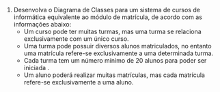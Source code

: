 1. Desenvolva o Diagrama de Classes para um sistema de cursos de informática equivalente ao módulo de matrícula, de acordo com as informações abaixo:
   - Um curso pode ter muitas turmas, mas uma turma se relaciona exclusivamente com um único curso.
   - Uma turma pode possuir diversos alunos matriculados, no entanto uma matrícula refere-se exclusivamente a uma determinada turma.
   - Cada turma tem um número mínimo de 20 alunos para poder ser iniciada .
   - Um aluno poderá realizar muitas matrículas, mas cada matrícula refere-se exclusivamente a uma aluno.

